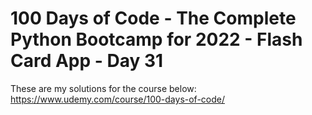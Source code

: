 # 100 Days of Code - The Complete Python Bootcamp for 2022 - Flash Card App - Day 31

These are my solutions for the course below:<br>
https://www.udemy.com/course/100-days-of-code/